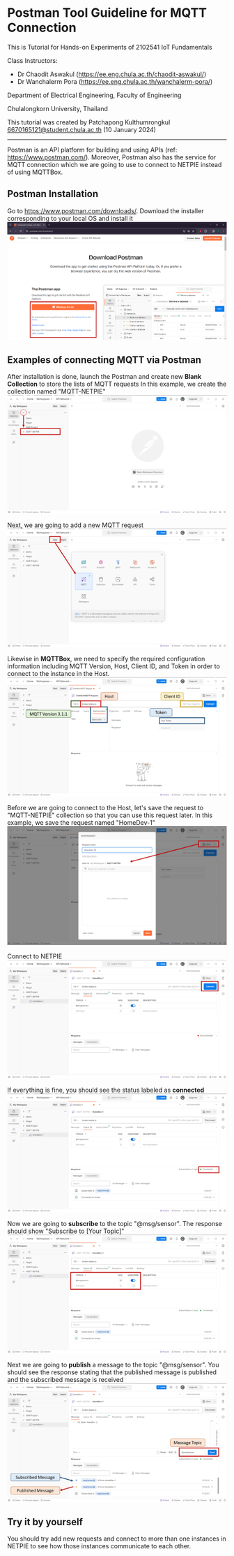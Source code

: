 # Postman Tool Guideline for MQTT Connection
This is Tutorial for Hands-on Experiments of 2102541 IoT Fundamentals

Class Instructors:
- Dr Chaodit Aswakul (https://ee.eng.chula.ac.th/chaodit-aswakul/)
- Dr Wanchalerm Pora (https://ee.eng.chula.ac.th/wanchalerm-pora/)

Department of Electrical Engineering, Faculty of Engineering

Chulalongkorn University, Thailand

This tutorial was created by Patchapong Kulthumrongkul 6670165121@student.chula.ac.th
(10 January 2024)

------------------------------------

Postman is an API platform for building and using APIs (ref: https://www.postman.com/). Moreover, Postman also has the service for MQTT connection which we are going to use to connect to NETPIE instead of using MQTTBox. 

## Postman Installation
Go to https://www.postman.com/downloads/. Download the installer corresponding to your local OS and install it
![Alt text](image-1.png)

## Examples of connecting MQTT via Postman
After installation is done, launch the Postman and create new **Blank Collection** to store the lists of MQTT requests
In this example, we create the collection named "MQTT-NETPIE"
![Alt text](image-2.png)

Next, we are going to add a new MQTT request
![Alt text](image-3.png)

Likewise in **MQTTBox**, we need to specify the required configuration information including MQTT Version, Host, Client ID, and Token in order to connect to the instance in the Host. 
![Alt text](image-4.png)

Before we are going to connect to the Host, let's save the request to "MQTT-NETPIE" collection so that you can use this request later. 
In this example, we save the request named "HomeDev-1"
![Alt text](image-5.png)

Connect to NETPIE
![Alt text](image-6.png)

If everything is fine, you should see the status labeled as **connected**
![Alt text](image-8.png)

Now we are going to **subscribe** to the topic "@msg/sensor". The response should show "Subscribe to [Your Topic]"
![Alt text](image-7.png)

Next we are going to **publish** a message to the topic "@msg/sensor". You should see the response stating that the published message is published and the subscribed message is received
![Alt text](image-9.png)

## Try it by yourself
You should try add new requests and connect to more than one instances in NETPIE to see how those instances communicate to each other.
